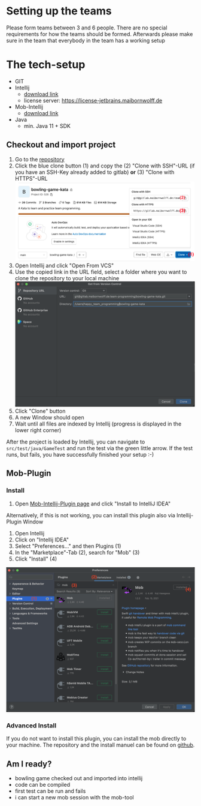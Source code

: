 # Setting up the teams
Please form teams between 3 and 6 people.
There are no special requirements for how the teams should be formed.
Afterwards please make sure in the team that everybody in the team has a working setup 

# The tech-setup
- GIT
- Intellij
  - [download link](https://www.jetbrains.com/de-de/idea/download/)
  - license server: https://license-jetbrains.maibornwolff.de
- Mob-Intellij
  - [download link](https://plugins.jetbrains.com/plugin/14266-mob)
- Java
  - min. Java 11 + SDK

## Checkout and import project
1. Go to the [repository](https://gitlab.maibornwolff.de/team-programming/bowling-game-kata)
2. Click the blue clone button (1) and copy the (2) "Clone with SSH"-URL (if you have an SSH-Key already added to gitlab) **or** (3) "Clone with HTTPS"-URL
![](gitlab_clone.png)
3. Open Intellij and click "Open From VCS"
4. Use the copied link in the URL field, select a folder where you want to clone the repository to your local machine
   ![](intellij_clone_project.png)
5. Click "Clone" button
6. A new Window should open
7. Wait until all files are indexed by Intellij (progress is displayed in the lower right corner)

After the project is loaded by Intellij, you can navigate to `src/test/java/GameTest` and run the test via the green little arrow. If the test runs, but fails, you have successfully finished your setup :-)  

## Mob-Plugin
### Install
1. Open [Mob-Intellij-Plugin page](https://plugins.jetbrains.com/plugin/14266-mob) and click "Install to IntelliJ IDEA"

Alternatively, if this is not working, you can install this plugin also via Intellij-Plugin Window
1. Open Intellij
2. Click on "Intellij IDEA"
3. Select "Preferences..." and then Plugins (1)
4. In the "Marketplace"-Tab (2), search for "Mob" (3)
5. Click "Install" (4)

![](mob_plugin.png)

### Advanced Install
If you do not want to install this plugin, you can install the mob directly to your machine. The repository and the install manuel can be found on [github](https://github.com/remotemobprogramming/mob).

## Am I ready?
- bowling game checked out and imported into intellij
- code can be compiled
- first test can be run and fails
- i can start a new mob session with the mob-tool